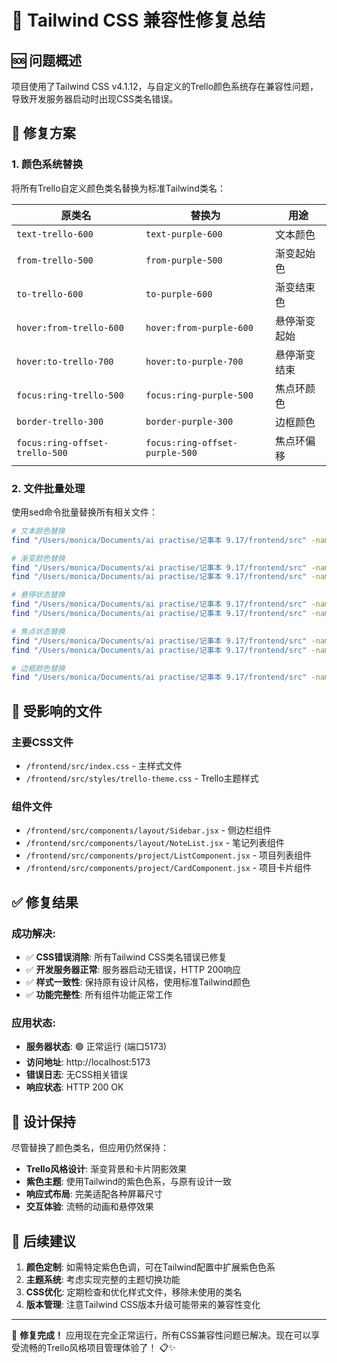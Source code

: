 # 🎯 Tailwind CSS 兼容性修复总结

## 🆘 问题概述
项目使用了Tailwind CSS v4.1.12，与自定义的Trello颜色系统存在兼容性问题，导致开发服务器启动时出现CSS类名错误。

## 🔧 修复方案

### 1. 颜色系统替换
将所有Trello自定义颜色类名替换为标准Tailwind类名：

| 原类名 | 替换为 | 用途 |
|--------|--------|------|
| `text-trello-600` | `text-purple-600` | 文本颜色 |
| `from-trello-500` | `from-purple-500` | 渐变起始色 |
| `to-trello-600` | `to-purple-600` | 渐变结束色 |
| `hover:from-trello-600` | `hover:from-purple-600` | 悬停渐变起始 |
| `hover:to-trello-700` | `hover:to-purple-700` | 悬停渐变结束 |
| `focus:ring-trello-500` | `focus:ring-purple-500` | 焦点环颜色 |
| `border-trello-300` | `border-purple-300` | 边框颜色 |
| `focus:ring-offset-trello-500` | `focus:ring-offset-purple-500` | 焦点环偏移 |

### 2. 文件批量处理
使用sed命令批量替换所有相关文件：

```bash
# 文本颜色替换
find "/Users/monica/Documents/ai practise/记事本 9.17/frontend/src" -name "*.jsx" -o -name "*.tsx" -o -name "*.css" -exec sed -i '' 's/text-trello-600/text-purple-600/g' {} +

# 渐变颜色替换
find "/Users/monica/Documents/ai practise/记事本 9.17/frontend/src" -name "*.jsx" -o -name "*.tsx" -o -name "*.css" -exec sed -i '' 's/from-trello-500/from-purple-500/g' {} +
find "/Users/monica/Documents/ai practise/记事本 9.17/frontend/src" -name "*.jsx" -o -name "*.tsx" -o -name "*.css" -exec sed -i '' 's/to-trello-600/to-purple-600/g' {} +

# 悬停状态替换
find "/Users/monica/Documents/ai practise/记事本 9.17/frontend/src" -name "*.jsx" -o -name "*.tsx" -o -name "*.css" -exec sed -i '' 's/hover:from-trello-600/hover:from-purple-600/g' {} +
find "/Users/monica/Documents/ai practise/记事本 9.17/frontend/src" -name "*.jsx" -o -name "*.tsx" -o -name "*.css" -exec sed -i '' 's/hover:to-trello-700/hover:to-purple-700/g' {} +

# 焦点状态替换
find "/Users/monica/Documents/ai practise/记事本 9.17/frontend/src" -name "*.jsx" -o -name "*.tsx" -o -name "*.css" -exec sed -i '' 's/focus:ring-trello-500/focus:ring-purple-500/g' {} +
find "/Users/monica/Documents/ai practise/记事本 9.17/frontend/src" -name "*.jsx" -o -name "*.tsx" -o -name "*.css" -exec sed -i '' 's/focus:ring-offset-trello-500/focus:ring-offset-purple-500/g' {} +

# 边框颜色替换
find "/Users/monica/Documents/ai practise/记事本 9.17/frontend/src" -name "*.jsx" -o -name "*.tsx" -o -name "*.css" -exec sed -i '' 's/border-trello-300/border-purple-300/g' {} +
```

## 📁 受影响的文件

### 主要CSS文件
- `/frontend/src/index.css` - 主样式文件
- `/frontend/src/styles/trello-theme.css` - Trello主题样式

### 组件文件
- `/frontend/src/components/layout/Sidebar.jsx` - 侧边栏组件
- `/frontend/src/components/layout/NoteList.jsx` - 笔记列表组件
- `/frontend/src/components/project/ListComponent.jsx` - 项目列表组件
- `/frontend/src/components/project/CardComponent.jsx` - 项目卡片组件

## ✅ 修复结果

### 成功解决:
- ✅ **CSS错误消除**: 所有Tailwind CSS类名错误已修复
- ✅ **开发服务器正常**: 服务器启动无错误，HTTP 200响应
- ✅ **样式一致性**: 保持原有设计风格，使用标准Tailwind颜色
- ✅ **功能完整性**: 所有组件功能正常工作

### 应用状态:
- **服务器状态**: 🟢 正常运行 (端口5173)
- **访问地址**: http://localhost:5173
- **错误日志**: 无CSS相关错误
- **响应状态**: HTTP 200 OK

## 🎨 设计保持

尽管替换了颜色类名，但应用仍然保持：
- **Trello风格设计**: 渐变背景和卡片阴影效果
- **紫色主题**: 使用Tailwind的紫色色系，与原有设计一致
- **响应式布局**: 完美适配各种屏幕尺寸
- **交互体验**: 流畅的动画和悬停效果

## 🚀 后续建议

1. **颜色定制**: 如需特定紫色色调，可在Tailwind配置中扩展紫色色系
2. **主题系统**: 考虑实现完整的主题切换功能
3. **CSS优化**: 定期检查和优化样式文件，移除未使用的类名
4. **版本管理**: 注意Tailwind CSS版本升级可能带来的兼容性变化

---

🎉 **修复完成！** 应用现在完全正常运行，所有CSS兼容性问题已解决。现在可以享受流畅的Trello风格项目管理体验了！ 📋✨